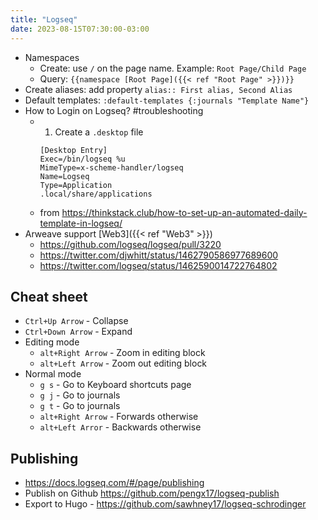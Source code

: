 ```yaml
---
title: "Logseq"
date: 2023-08-15T07:30:00-03:00
---
```

- Namespaces
	- Create: use `/` on the page name. Example: `Root Page/Child Page`
	- Query: `{{namespace [Root Page]({{< ref "Root Page" >}})}}`
- Create aliases: add property `alias:: First alias, Second Alias`
- Default templates: `:default-templates {:journals "Template Name"}`
- How to Login on Logseq? #troubleshooting 
	- 1. Create a `.desktop` file
	  ```
	  [Desktop Entry]
	  Exec=/bin/logseq %u
	  MimeType=x-scheme-handler/logseq
	  Name=Logseq
	  Type=Application
	  .local/share/applications
	  ```
	- from https://thinkstack.club/how-to-set-up-an-automated-daily-template-in-logseq/
- Arweave support [Web3]({{< ref "Web3" >}})
	- https://github.com/logseq/logseq/pull/3220
	- https://twitter.com/djwhitt/status/1462790586977689600
	- https://twitter.com/logseq/status/1462590014722764802

## Cheat sheet
- `Ctrl+Up Arrow` - Collapse
- `Ctrl+Down Arrow` - Expand
- Editing mode
	- `alt+Right Arrow` - Zoom in editing block
	- `alt+Left Arrow` - Zoom out editing block
- Normal mode
	- `g s` - Go to Keyboard shortcuts page
	- `g j` - Go to journals
	- `g t` - Go to journals
	- `alt+Right Arrow` - Forwards otherwise
	- `alt+Left Arror` - Backwards otherwise

## Publishing
- https://docs.logseq.com/#/page/publishing
- Publish on Github https://github.com/pengx17/logseq-publish
- Export to Hugo - https://github.com/sawhney17/logseq-schrodinger